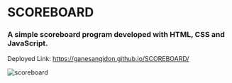 # SCOREBOARD
### A simple scoreboard program developed with HTML, CSS and JavaScript.
Deployed Link: https://ganesangidon.github.io/SCOREBOARD/

![scoreboard](https://user-images.githubusercontent.com/88224886/151668450-0c04222d-96e0-42b0-84b5-f3f5723f4ec3.png)
